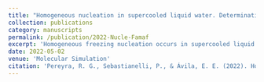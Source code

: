 ```yaml
---
title: "Homogeneous nucleation in supercooled liquid water. Determination of ice germ size and activation energy barrier in Molecular Dynamics simulations"
collection: publications
category: manuscripts
permalink: /publication/2022-Nucle-Famaf
excerpt: 'Homogeneous freezing nucleation occurs in supercooled liquid water by the formation of critical-sized ice embryos. Molecular Dynamics simulations were performed ‘sowing’ a solid embryo into liquid and monitoring the subsequent system evolution. The size of critical ice embryos and the activation energy barrier associated with the incorporation of molecules into the germ were estimated using the TIP5P-E water model for three different temperatures: 237, 240 and 244 K. The results show how MD simulations provide reliable outcomes for the study of both parameters.'
date: 2022-05-02
venue: 'Molecular Simulation'
citation: 'Pereyra, R. G., Sebastianelli, P., & Ávila, E. E. (2022). Homogeneous nucleation in supercooled liquid water. Determination of ice germ size and activation energy barrier in Molecular Dynamics simulations. Molecular Simulation, 48(12), 1112–1121. https://doi.org/10.1080/08927022.2022.2068801'
---
```


